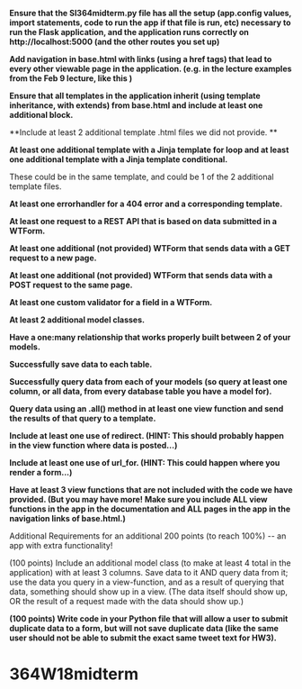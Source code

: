 **Ensure that the SI364midterm.py file has all the setup (app.config values, import statements, code to run the app if that file is run, etc) necessary to run the Flask application, and the application runs correctly on http://localhost:5000 (and the other routes you set up)**

 **Add navigation in base.html with links (using a href tags) that lead to every other viewable page in the application. (e.g. in the lecture examples from the Feb 9 lecture, like this )**

 **Ensure that all templates in the application inherit (using template inheritance, with extends) from base.html and include at least one additional block.**

 **Include at least 2 additional template .html files we did not provide. **

 **At least one additional template with a Jinja template for loop and at least one additional template with a Jinja template conditional.**

These could be in the same template, and could be 1 of the 2 additional template files.

 **At least one errorhandler for a 404 error and a corresponding template.**

 **At least one request to a REST API that is based on data submitted in a WTForm.**

 **At least one additional (not provided) WTForm that sends data with a GET request to a new page.**

 **At least one additional (not provided) WTForm that sends data with a POST request to the same page.**

 **At least one custom validator for a field in a WTForm.**

 **At least 2 additional model classes.**

 **Have a one:many relationship that works properly built between 2 of your models.**

 **Successfully save data to each table.**

**Successfully query data from each of your models (so query at least one column, or all data, from every database table you have a model for).**

 **Query data using an .all() method in at least one view function and send the results of that query to a template.**

 **Include at least one use of redirect. (HINT: This should probably happen in the view function where data is posted...)**

 **Include at least one use of url_for. (HINT: This could happen where you render a form...)**

 **Have at least 3 view functions that are not included with the code we have provided. (But you may have more! Make sure you include ALL view functions in the app in the documentation and ALL  pages in the app in the navigation links of base.html.)**

Additional Requirements for an additional 200 points (to reach 100%) -- an app with extra functionality!

(100 points) Include an additional model class (to make at least 4 total in the application) with at least 3 columns. Save data to it AND query data from it; use the data you query in a view-function, and as a result of querying that data, something should show up in a view. (The data itself should show up, OR the result of a request made with the data should show up.)

**(100 points) Write code in your Python file that will allow a user to submit duplicate data to a form, but will not save duplicate data (like the same user should not be able to submit the exact same tweet text for HW3).**
# 364W18midterm
